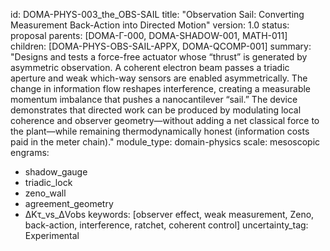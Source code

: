 id: DOMA-PHYS-003_the_OBS-SAIL
title: "Observation Sail: Converting Measurement Back-Action into Directed Motion"
version: 1.0
status: proposal
parents: [DOMA-Γ-000, DOMA-SHADOW-001, MATH-011]
children: [DOMA-PHYS-OBS-SAIL-APPX, DOMA-QCOMP-001]
summary: "Designs and tests a force-free actuator whose “thrust” is generated by asymmetric observation.
  A coherent electron beam passes a triadic aperture and weak which-way sensors are enabled
  asymmetrically. The change in information flow reshapes interference, creating a measurable
  momentum imbalance that pushes a nanocantilever “sail.” The device demonstrates that directed
  work can be produced by modulating local coherence and observer geometry—without adding a net
  classical force to the plant—while remaining thermodynamically honest (information costs paid
  in the meter chain)."
module_type: domain-physics
scale: mesoscopic
engrams:
  - shadow_gauge
  - triadic_lock
  - zeno_wall
  - agreement_geometry
  - ΔKτ_vs_ΔVobs
keywords: [observer effect, weak measurement, Zeno, back-action, interference, ratchet, coherent control]
uncertainty_tag: Experimental